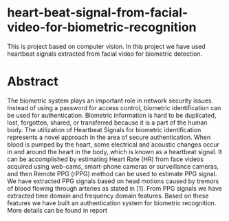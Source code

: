 # heart-beat-signal-from-facial-video-for-biometric-recognition
This is project based on computer vision. In this project we have used heartbeat signals extracted from facial video for biometric detection.
# Abstract
The biometric system plays an important role in network security issues. Instead of using
a password for access control, biometric identification can be used for authentication. Biometric
information is hard to be duplicated, lost, forgotten, shared, or transferred because
it is a part of the human body. The utilization of Heartbeat Signals for biometric identification
represents a novel approach in the area of secure authentication. When blood is
pumped by the heart, some electrical and acoustic changes occur in and around the heart in
the body, which is known as a heartbeat signal. It can be accomplished by estimating Heart
Rate (HR) from face videos acquired using web-cams, smart-phone cameras or surveillance
cameras, and then Remote PPG (rPPG) method can be used to estimate PPG signal. We have
extracted PPG signals based on head motions caused by tremors of blood flowing through
arteries as stated in [1]. From PPG signals we have extracted time domain and frequency domain
features. Based on these features we have built an authentication system for biometric
recognition. \
More details can be found in report  
